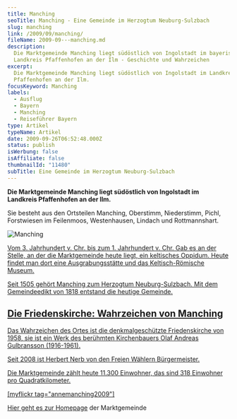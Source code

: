```yaml
---
title: Manching
seoTitle: Manching - Eine Gemeinde im Herzogtum Neuburg-Sulzbach
slug: manching
link: /2009/09/manching/
fileName: 2009-09---manching.md
description:
  Die Marktgemeinde Manching liegt südöstlich von Ingolstadt im bayerischen
  Landkreis Pfaffenhofen an der Ilm - Geschichte und Wahrzeichen
excerpt:
  Die Marktgemeinde Manching liegt südöstlich von Ingolstadt im Landkreis
  Pfaffenhofen an der Ilm.
focusKeyword: Manching
labels:
  - Ausflug
  - Bayern
  - Manching
  - Reiseführer Bayern
type: Artikel
typeName: Artikel
date: 2009-09-26T06:52:48.000Z
status: publish
isWerbung: false
isAffiliate: false
thumbnailId: "11480"
subTitle: Eine Gemeinde im Herzogtum Neuburg-Sulzbach
---
```


<strong>Die Marktgemeinde Manching liegt südöstlich von Ingolstadt im Landkreis
Pfaffenhofen an der Ilm. </strong>

Sie besteht aus den Ortsteilen Manching, Oberstimm, Niederstimm, Pichl,
Forstwiesen im Feilenmoos, Westenhausen, Lindach und Rottmannshart.

![Manching](http://cardamonchai.com/wp-content/uploads/2009/09/14550010205_d11d4fd7a8_z-640x427.jpg)

<a href="http://cardamonchai.com/wp-content/uploads/2009/09/14550010205_d11d4fd7a8_z.jpg">Vom 3.
Jahrhundert v. Chr. bis zum 1. Jahrhundert v. Chr. Gab es an der Stelle, an der
die Marktgemeinde heute liegt, ein keltisches Oppidum. Heute findet man dort
eine Ausgrabungsstätte und das Keltisch-Römische Museum.

Seit 1505 gehört Manching zum Herzogtum Neuburg-Sulzbach. Mit dem Gemeindeedikt
von 1818 entstand die heutige Gemeinde.

## Die Friedenskirche: Wahrzeichen von Manching

Das Wahrzeichen des Ortes ist die denkmalgeschützte Friedenskirche von 1958, sie
ist ein Werk des berühmten Kirchenbauers Olaf Andreas Gulbransson (1916-1961).

Seit 2008 ist Herbert Nerb von den Freien Wählern Bürgermeister.

Die Marktgemeinde zählt heute 11.300 Einwohner, das sind 318 Einwohner pro
Quadratkilometer.

[myflickr tag="annemanching2009"]

Hier geht es zur
<a title="Manching" href="http://www.manching.de" target="_blank" rel="noopener">Homepage</a>
der Marktgemeinde

<span style="text-decoration: underline;"></span>
